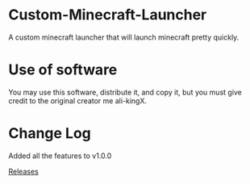 # Custom-Minecraft-Launcher
A custom minecraft launcher that will launch minecraft pretty quickly.

# Use of software
You may use this software, distribute it, and copy it, but you must give credit to the original creator me ali-kingX.

# Change Log
Added all the features to v1.0.0

[Releases](https://github.com/ali-kingX/Custom-Minecraft-Launcher/releases)
